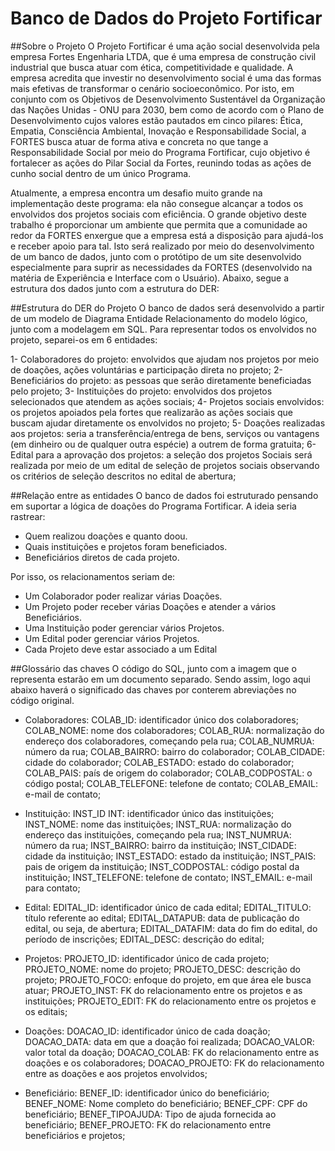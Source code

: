 # Banco de Dados do Projeto Fortificar

##Sobre o Projeto 
O Projeto Fortificar é uma ação social desenvolvida pela empresa Fortes Engenharia LTDA, que é uma empresa de construção civil industrial que busca atuar com ética, competitividade e qualidade. A empresa acredita que investir
no desenvolvimento social é uma das formas mais efetivas de transformar o cenário socioeconômico. Por isto, em conjunto com os Objetivos de Desenvolvimento Sustentável da Organização das Nações Unidas - ONU para 2030, bem 
como de acordo com o Plano de Desenvolvimento cujos valores estão pautados em cinco pilares: Ética, Empatia, Consciência Ambiental, Inovação e Responsabilidade Social, a FORTES busca atuar de forma ativa e concreta no que 
tange a Responsabilidade Social por meio do Programa Fortificar, cujo objetivo é fortalecer as ações do Pilar Social da Fortes, reunindo todas as ações de cunho social dentro de um único Programa.

Atualmente, a empresa encontra um desafio muito grande na implementação deste programa: ela não consegue alcançar a todos os envolvidos dos projetos sociais com eficiência. O grande objetivo deste trabalho é proporcionar
um ambiente que permita que a comunidade ao redor da FORTES enxergue que a empresa está a disposição para ajudá-los e receber apoio para tal. Isto será realizado por meio do desenvolvimento de um banco de dados, junto com o 
protótipo de um site desenvolvido especialmente para suprir as necessidades da FORTES (desenvolvido na matéria de Experiência e Interface com o Usuário). Abaixo, segue a estrutura dos dados junto com a estrutura do DER:

##Estrutura do DER do Projeto
O banco de dados será desenvolvido a partir de um modelo de Diagrama Entidade Relacionamento do modelo lógico, junto com a modelagem em SQL. Para representar todos os envolvidos no projeto, separei-os em 6 entidades:

1- Colaboradores do projeto: envolvidos que ajudam nos projetos por meio de doações, ações voluntárias e participação direta no projeto;
2- Beneficiários do projeto: as pessoas que serão diretamente beneficiadas pelo projeto;
3- Instituições do projeto: envolvidos dos projetos selecionados que atendem as ações sociais;
4- Projetos sociais envolvidos: os projetos apoiados pela fortes que realizarão as ações sociais que buscam ajudar diretamente os envolvidos no projeto;
5- Doações realizadas aos projetos: seria a transferência/entrega de bens, serviços ou vantagens (em dinheiro ou de qualquer outra espécie) a outrem de forma gratuita;
6- Edital para a aprovação dos projetos: a seleção dos projetos Sociais será realizada por meio de um edital de seleção de projetos sociais observando os critérios de seleção descritos no edital de abertura;

##Relação entre as entidades
O banco de dados foi estruturado pensando em suportar a lógica de doações do Programa Fortificar. A ideia seria rastrear:
- Quem realizou doações e quanto doou.
- Quais instituições e projetos foram beneficiados.
- Beneficiários diretos de cada projeto.
  
Por isso, os relacionamentos seriam de:
- Um Colaborador poder realizar várias Doações.
- Um Projeto poder receber várias Doações e atender a vários Beneficiários.
- Uma Instituição poder gerenciar vários Projetos.
- Um Edital poder gerenciar vários Projetos.
- Cada Projeto deve estar associado a um Edital

##Glossário das chaves
O código do SQL, junto com a imagem que o representa estarão em um documento separado. Sendo assim, logo aqui abaixo haverá o significado das chaves por conterem abreviações no código original. 

- Colaboradores:
  COLAB_ID: identificador único dos colaboradores;
  COLAB_NOME: nome dos colaboradores;
  COLAB_RUA: normalização do endereço dos colaboradores, começando pela rua;
  COLAB_NUMRUA: número da rua;
  COLAB_BAIRRO: bairro do colaborador;
  COLAB_CIDADE: cidade do colaborador;
  COLAB_ESTADO: estado do colaborador;
  COLAB_PAIS: país de origem do colaborador;
  COLAB_CODPOSTAL: o código postal;
  COLAB_TELEFONE: telefone de contato;
  COLAB_EMAIL: e-mail de contato;

- Instituição:
  INST_ID INT: identificador único das instituições;
    INST_NOME: nome das instituições;
    INST_RUA: normalização do endereço das instituições, começando pela rua;
    INST_NUMRUA: número da rua;
    INST_BAIRRO: bairro da instituição;
    INST_CIDADE: cidade da instituição;
    INST_ESTADO: estado da instituição;
    INST_PAIS: pais de origem da instituição;
    INST_CODPOSTAL: código postal da instituição;
    INST_TELEFONE: telefone de contato;
    INST_EMAIL: e-mail para contato;

- Edital:
    EDITAL_ID: identificador único de cada edital; 
    EDITAL_TITULO: título referente ao edital;
    EDITAL_DATAPUB: data de publicação do edital, ou seja, de abertura;
    EDITAL_DATAFIM: data do fim do edital, do período de inscrições;
    EDITAL_DESC: descrição do edital;

- Projetos:
    PROJETO_ID: identificador único de cada projeto; 
    PROJETO_NOME: nome do projeto;
    PROJETO_DESC: descrição do projeto;
    PROJETO_FOCO: enfoque do projeto, em que área ele busca atuar; 
    PROJETO_INST: FK do relacionamento entre os projetos e as instituições;
    PROJETO_EDIT: FK do relacionamento entre os projetos e os editais;

- Doações:
    DOACAO_ID: identificador único de cada doação;
    DOACAO_DATA: data em que a doação foi realizada;
    DOACAO_VALOR: valor total da doação; 
    DOACAO_COLAB: FK do relacionamento entre as doações e os colaboradores; 
    DOACAO_PROJETO: FK do relacionamento entre as doações e aos projetos envolvidos; 

- Beneficiário: 
    BENEF_ID: identificador único do beneficiário;
    BENEF_NOME: Nome completo do beneficiário;
    BENEF_CPF: CPF do beneficiário;
    BENEF_TIPOAJUDA: Tipo de ajuda fornecida ao beneficiário;
    BENEF_PROJETO: FK do relacionamento entre beneficiários e projetos;
